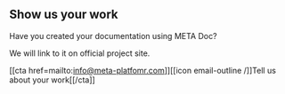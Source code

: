## Show us your work

Have you created your documentation using META Doc?

We will link to it on official project site.

[[cta href=mailto:info@meta-platfomr.com]][[icon email-outline /]]Tell us about your work[[/cta]]